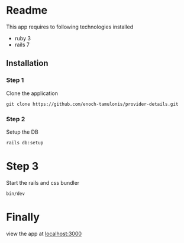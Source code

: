 # Readme

This app requires to following technologies installed
- ruby 3
- rails 7

## Installation

### Step 1

Clone the application

`git clone https://github.com/enoch-tamulonis/provider-details.git`

### Step 2

Setup the DB

`rails db:setup`

# Step 3

Start the rails and css bundler

`bin/dev`

# Finally

view the app at [localhost:3000](http://localhost:3000)
